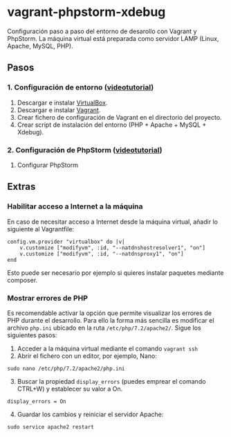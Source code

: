 # vagrant-phpstorm-xdebug
Configuración paso a paso del entorno de desarollo con Vagrant y PhpStorm.
La máquina virtual está preparada como servidor LAMP (Linux, Apache, MySQL, PHP).


## Pasos

### 1. Configuración de entorno ([videotutorial](https://www.youtube.com/watch?v=DxA-YXbKfiY&t=272s]))
1. Descargar e instalar [VirtualBox](https://www.virtualbox.org/).
2. Descargar e instalar [Vagrant](https://www.vagrantup.com/).
3. Crear fichero de configuración de Vagrant en el directorio del proyecto.
4. Crear script de instalación del entorno (PHP + Apache + MySQL + Xdebug).

### 2. Configuración de PhpStorm ([videotutorial](https://www.youtube.com/watch?v=jEkldlxIOiE]))
1. Configurar PhpStorm

## Extras
### Habilitar acceso a Internet a la máquina
En caso de necesitar acceso a Internet desde la máquina virtual, añadir lo siguiente al Vagrantfile:
```
config.vm.provider "virtualbox" do |v|
    v.customize ["modifyvm", :id, "--natdnshostresolver1", "on"]
    v.customize ["modifyvm", :id, "--natdnsproxy1", "on"]
end
```
Esto puede ser necesario por ejemplo si quieres instalar paquetes mediante composer.

### Mostrar errores de PHP
Es recomendable activar la opción que permite visualizar los errores de PHP durante el desarrollo. Para ello la forma más sencilla es modificar el archivo `php.ini` ubicado en la ruta `/etc/php/7.2/apache2/`. Sigue los siguientes pasos:

1. Acceder a la máquina virtual mediante el comando `vagrant ssh`
2. Abrir el fichero con un editor, por ejemplo, Nano: 
```
sudo nano /etc/php/7.2/apache2/php.ini
```
3. Buscar la propiedad `display_errors` (puedes emprear el comando CTRL+W) y establecer su valor a On.
```
display_errors = On
```
4. Guardar los cambios y reiniciar el servidor Apache:
```
sudo service apache2 restart
```


